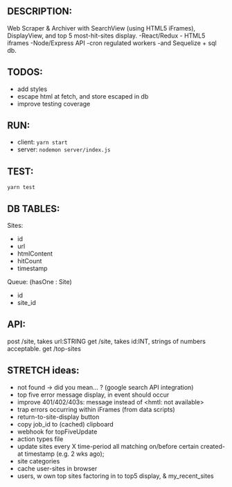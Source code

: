 ## DESCRIPTION:
  Web Scraper & Archiver with SearchView (using HTML5 iFrames), DisplayView, and top 5 most-hit-sites display.
  -React/Redux - HTML5 iframes -Node/Express API -cron regulated workers -and Sequelize + sql db.

## TODOS:
 - add styles
 - escape html at fetch, and store escaped in db
 - improve testing coverage

## RUN:
 - client: ``yarn start``
 - server: ``nodemon server/index.js``

## TEST:

``yarn test``


## DB TABLES:
Sites:
  - id
  - url
  - htmlContent
  - hitCount
  - timestamp

Queue: (hasOne : Site)
  - id
  - site_id

## API:
  post /site, takes url:STRING
  get /site, takes id:INT, strings of numbers acceptable.
  get /top-sites


## STRETCH ideas:
 - not found -> did you mean... ? (google search API integration)
 - top five error message display, in event should occur
 - improve 401/402/403s: message instead of <hmtl: not available>
 - trap errors occurring within iFrames (from data scripts)
 - return-to-site-display button
 - copy job_id to (cached) clipboard
 - webhook for topFiveUpdate
 - action types file
 - update sites every X time-period all matching on/before certain created-at timestamp (e.g. 2 wks ago);
 - site categories
 - cache user-sites in browser
 - users, w own top sites factoring in to top5 display, & my_recent_sites
